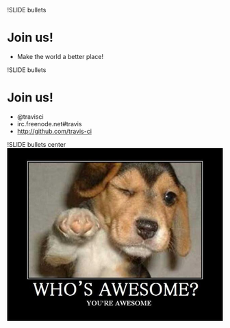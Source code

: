 !SLIDE bullets
# Join us!
* Make the world a better place!

!SLIDE bullets
# Join us!
* @travisci
* irc.freenode.net#travis
* http://github.com/travis-ci

!SLIDE bullets center
![Who's awesome?](../images/whos_awesome.jpg)
